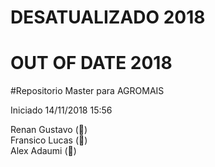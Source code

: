 # DESATUALIZADO 2018
# OUT OF DATE 2018

#Repositorio Master para AGROMAIS  

Iniciado 14/11/2018 15:56


Renan Gustavo (:wrench:)  
Fransico Lucas (:wrench:)  
Alex Adaumi (:art:)

